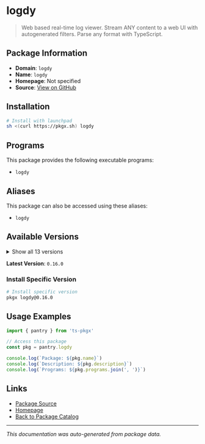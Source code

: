 # logdy

> Web based real-time log viewer. Stream ANY content to a web UI with autogenerated filters. Parse any format with TypeScript.

## Package Information

- **Domain**: `logdy`
- **Name**: `logdy`
- **Homepage**: Not specified
- **Source**: [View on GitHub](https://github.com/pkgxdev/pantry/tree/main/projects/logdy.dev/package.yml)

## Installation

```bash
# Install with launchpad
sh <(curl https://pkgx.sh) logdy
```

## Programs

This package provides the following executable programs:

- `logdy`

## Aliases

This package can also be accessed using these aliases:

- `logdy`

## Available Versions

<details>
<summary>Show all 13 versions</summary>

- `0.16.0`, `0.15.0`, `0.14.1`, `0.14.0`, `0.13.3`
- `0.13.2`, `0.13.1`, `0.13.0`, `0.12.2`, `0.12.0`
- `0.11.0`, `0.10.0`, `0.9.0`

</details>

**Latest Version**: `0.16.0`

### Install Specific Version

```bash
# Install specific version
pkgx logdy@0.16.0
```

## Usage Examples

```typescript
import { pantry } from 'ts-pkgx'

// Access this package
const pkg = pantry.logdy

console.log(`Package: ${pkg.name}`)
console.log(`Description: ${pkg.description}`)
console.log(`Programs: ${pkg.programs.join(', ')}`)
```

## Links

- [Package Source](https://github.com/pkgxdev/pantry/tree/main/projects/logdy.dev/package.yml)
- [Homepage](#)
- [Back to Package Catalog](../package-catalog.md)

---

*This documentation was auto-generated from package data.*
